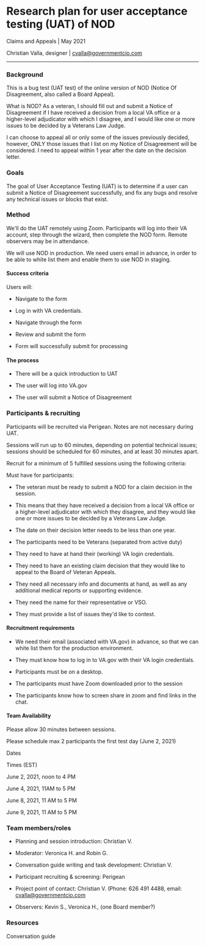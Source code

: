 Research plan for user acceptance testing (UAT) of NOD
======================================================

Claims and Appeals | May 2021

Christian Valla, designer | <cvalla@governmentcio.com>

* * * * *

### Background

This is a bug test (UAT test) of the online version of NOD (Notice Of Disagreement, also called a Board Appeal). 

What is NOD? As a veteran, I should fill out and submit a Notice of Disagreement if I have received a decision from a local VA office or a higher-level adjudicator with which I disagree, and I would like one or more issues to be decided by a Veterans Law Judge. 

I can choose to appeal all or only some of the issues previously decided, however, ONLY those issues that I list on my Notice of Disagreement will be considered. I need to appeal within 1 year after the date on the decision letter.

### Goals

The goal of User Acceptance Testing (UAT) is to determine if a user can submit a Notice of Disagreement successfully, and fix any bugs and resolve any technical issues or blocks that exist.  

### Method

We'll do the UAT remotely using Zoom. Participants will log into their VA account, step through the wizard, then complete the NOD form. Remote observers may be in attendance. 

We will use NOD in production. We need users email in advance, in order to be able to white list them and enable them to use NOD in staging.

#### Success criteria

Users will:

-   Navigate to the form

-   Log in with VA credentials.

-   Navigate through the form

-   Review and submit the form

-   Form will successfully submit for processing

#### The process

-   There will be a quick introduction to UAT

-   The user will log into VA.gov

-   The user will submit a Notice of Disagreement

### Participants & recruiting

Participants will be recruited via Perigean. Notes are not necessary during UAT.

Sessions will run up to 60 minutes, depending on potential technical issues; sessions should be scheduled for 60 minutes, and at least 30 minutes apart.

Recruit for a minimum of 5 fulfilled sessions using the following criteria:

Must have for participants:

-   The veteran must be ready to submit a NOD for a claim decision in the session.

-   This means that they have received a decision from a local VA office or a higher-level adjudicator with which they disagree, and they would like one or more issues to be decided by a Veterans Law Judge. 

-   The date on their decision letter needs to be less than one year.

-   The participants need to be Veterans (separated from active duty) 

-   They need to have at hand their (working) VA login credentials.

-   They need to have an existing claim decision that they would like to appeal to the Board of Veteran Appeals.

-   They need all necessary info and documents at hand, as well as any additional medical reports or supporting evidence.

-   They need the name for their representative or VSO. 

-   They must provide a list of issues they'd like to contest.

#### Recruitment requirements

-   We need their email (associated with VA.gov) in advance, so that we can white list them for the production environment.

-   They must know how to log in to VA.gov with their VA login credentials. 

-   Participants must be on a desktop. 

-   The participants must have Zoom downloaded prior to the session

-   The participants know how to screen share in zoom and find links in the chat.

#### Team Availability

Please allow 30 minutes between sessions.

Please schedule max 2 participants the first test day (June 2, 2021)


Dates

Times (EST)

June 2, 2021, noon to 4 PM

June 4, 2021, 11AM to 5 PM

June 8, 2021, 11 AM to 5 PM

June 9, 2021, 11 AM to 5 PM

 

### Team members/roles

-   Planning and session introduction: Christian V.

-   Moderator: Veronica H. and Robin G.

-   Conversation guide writing and task development: Christian V.

-   Participant recruiting & screening: Perigean

-   Project point of contact: Christian V. (Phone: 626 491 4488, email: cvalla@governmentcio.com

-   Observers: Kevin S., Veronica H., (one Board member?)

### Resources

Conversation guide
